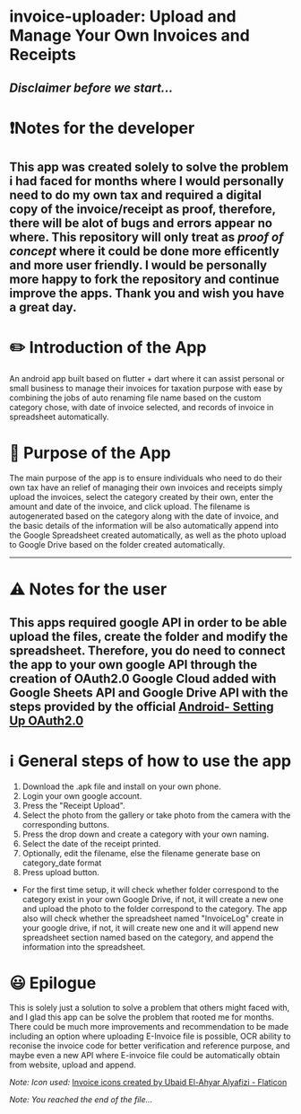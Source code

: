 # invoice-uploader: Upload and Manage Your Own Invoices and Receipts

## _Disclaimer before we start..._

# ❗Notes for the developer

## This app was created solely to solve the problem i had faced for months where I would personally need to do my own tax and required a digital copy of the invoice/receipt as proof, therefore, there will be alot of bugs and errors appear no where. This repository will only treat as **_proof of concept_** where it could be done more efficently and more user friendly. I would be personally more happy to fork the repository and continue improve the apps. Thank you and wish you have a great day.

# ✏️ Introduction of the App

An android app built based on flutter + dart where it can assist personal or small business to manage their invoices for taxation purpose with ease by combining the jobs of auto renaming file name based on the custom category chose, with date of invoice selected, and records of invoice in spreadsheet automatically.

# 📘 Purpose of the App

The main purpose of the app is to ensure individuals who need to do their own tax have an relief of managing their own invoices and receipts simply upload the invoices, select the category created by their own, enter the amount and date of the invoice, and click upload. The filename is autogenerated based on the category along with the date of invoice, and the basic details of the information will be also automatically append into the Google Spreadsheet created automatically, as well as the photo upload to Google Drive based on the folder created automatically.

---

# ⚠️ Notes for the user

## This apps required google API in order to be able upload the files, create the folder and modify the spreadsheet. Therefore, you do need to connect the app to your own google API through the creation of OAuth2.0 Google Cloud added with Google Sheets API and Google Drive API with the steps provided by the official [Android- Setting Up OAuth2.0](https://support.google.com/googleapi/answer/6158849?hl=en#zippy=%2Cnative-applications%2Candroid)

# ℹ️ General steps of how to use the app

1. Download the .apk file and install on your own phone.
2. Login your own google account.
3. Press the "Receipt Upload".
4. Select the photo from the gallery or take photo from the camera with the corresponding buttons.
5. Press the drop down and create a category with your own naming.
6. Select the date of the receipt printed.
7. Optionally, edit the filename, else the filename generate base on category_date format
8. Press upload button.

- For the first time setup, it will check whether folder correspond to the category exist in your own Google Drive, if not, it will create a new one and upload the photo to the folder correspond to the category. The app also will check whether the spreadsheet named "InvoiceLog" create in your google drive, if not, it will create new one and it will append new spreadsheet section named based on the category, and append the information into the spreadsheet.

# 😃 Epilogue

This is solely just a solution to solve a problem that others might faced with, and I glad this app can be solve the problem that rooted me for months. There could be much more improvements and recommendation to be made including an option where uploading E-Invoice file is possible, OCR ability to reconise the invoice code for better verification and reference purpose, and maybe even a new API where E-invoice file could be automatically obtain from website, upload and append.

*Note: Icon used:* 
<a href="https://www.flaticon.com/free-icons/invoice" title="invoice icons">Invoice icons created by Ubaid El-Ahyar Alyafizi - Flaticon</a>

_Note: You reached the end of the file..._
